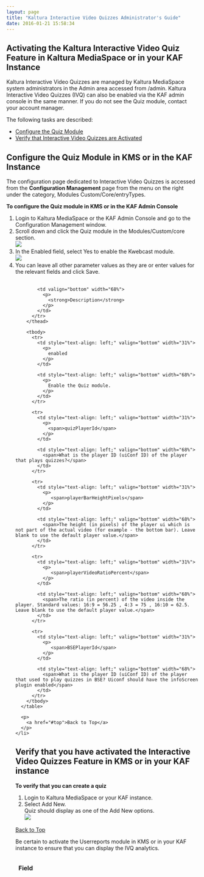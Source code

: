 ```yaml
---
layout: page
title: "Kaltura Interactive Video Quizzes Administrator's Guide"
date: 2016-01-21 15:58:34
---
```


<h2>
    <a name="verify_quiz"></a>Activating the Kaltura Interactive Video Quiz Feature in Kaltura MediaSpace or in your KAF Instance
  </h2>
  
  <p>
    Kaltura Interactive Video Quizzes are managed by Kaltura MediaSpace system administrators in the Admin area accessed from <Base_URL>/admin. Kaltura Interactive Video Quizzes (IVQ) can also be enabled via the KAF admin console in the same manner. If you do not see the Quiz module, contact your account manager.
  </p>
  
  <p>
    The following tasks are described:
  </p>
  
  <ul>
    <li>
      <a href="#cfg_quiz">Configure the Quiz Module</a>
    </li>
    <li>
      <a href="#verify_IVQ">Verify that Interactive Video Quizzes are Activated</a>
    </li>
  </ul>
  
  <h2>
    <a name="cfg_quiz"></a>Configure the Quiz Module in KMS or in the KAF Instance
  </h2>
  
  <p>
    The configuration page dedicated to Interactive Video Quizzes is accessed from the <strong>Configuration Management</strong> page from the menu on the right under the category, Modules Custom/Core/entryTypes.
  </p>
  
  <p class="mce-procedure">
    <strong>To configure the Quiz module in KMS or in the KAF Admin Console</strong>
  </p>
  
  <ol>
    <li>
      Login to Kaltura MediaSpace or the KAF Admin Console and go to the Configuration Management window.
    </li>
    <li>
      Scroll down and click the Quiz module in the Modules/Custom/core section.<span class="inline-comment-marker valid" data-ref="6781e562-ffd5-40da-9f18-a3863046f3fb"><br /><img src="{{site.url}}/assets/2951">
    </li>
    <li>
      <span class="inline-comment-marker valid" data-ref="6781e562-ffd5-40da-9f18-a3863046f3fb">In the Enabled field, select Yes to enable the Kwebcast module.<br /><img src="{{site.url}}/assets/2952">
    </li>
    <li>
      You can leave all other parameter values as they are or enter values for the relevant fields and click Save. <br /><br /><table style="width: 650px;" border="0" cellspacing="0" cellpadding="0">
        <thead>
          <tr>
            <td valign="bottom" width="31%">
              <p>
                <strong>Field</strong>
              </p>
            </td>
            
            <td valign="bottom" width="68%">
              <p>
                <strong>Description</strong>
              </p>
            </td>
          </tr>
        </thead>
        
        <tbody>
          <tr>
            <td style="text-align: left;" valign="bottom" width="31%">
              <p>
                enabled
              </p>
            </td>
            
            <td style="text-align: left;" valign="bottom" width="68%">
              <p>
                Enable the Quiz module.
              </p>
            </td>
          </tr>
          
          <tr>
            <td style="text-align: left;" valign="bottom" width="31%">
              <p>
                <span>quizPlayerId</span> 
              </p>
            </td>
            
            <td style="text-align: left;" valign="bottom" width="68%">
              <span>What is the player ID (uiConf ID) of the player that plays quizzes?</span> 
            </td>
          </tr>
          
          <tr>
            <td style="text-align: left;" valign="bottom" width="31%">
              <p>
                 <span>playerBarHeightPixels</span>
              </p>
            </td>
            
            <td style="text-align: left;" valign="bottom" width="68%">
              <span>The height (in pixels) of the player ui which is not part of the actual video (for example - the bottom bar). Leave blank to use the default player value.</span> 
            </td>
          </tr>
          
          <tr>
            <td style="text-align: left;" valign="bottom" width="31%">
              <p>
                 <span>playerVideoRatioPercent</span>
              </p>
            </td>
            
            <td style="text-align: left;" valign="bottom" width="68%">
              <span>The ratio (in percent) of the video inside the player. Standard values: 16:9 = 56.25 , 4:3 = 75 , 16:10 = 62.5. Leave blank to use the default player value.</span> 
            </td>
          </tr>
          
          <tr>
            <td style="text-align: left;" valign="bottom" width="31%">
              <p>
                 <span>BSEPlayerId</span>
              </p>
            </td>
            
            <td style="text-align: left;" valign="bottom" width="68%">
              <span>What is the player ID (uiConf ID) of the player that used to play quizzes in BSE? Uiconf should have the infoScreen plugin enabled</span> 
            </td>
          </tr>
        </tbody>
      </table>
      
      <p>
        <a href="#top">Back to Top</a>
      </p>
    </li>
  </ol>
  
  <h2>
    <strong><a name="verify_IVQ"></a>Verify that you have activated the Interactive Video Quizzes Feature in KMS or in your KAF instance</strong>
  </h2>
  
  <p>
    <strong class="mce-procedure">To verify that you can create a quiz</strong><a href="https://kaltura.sharepoint.com/community-team/Shared%20Documents/Knowledge%20Management/Work%20in%20Progress/Kaltura%20Webcasting/Setup/Kaltura_Webcasting_Admin_Guide_KC.docx#_msocom_1"><br /></a>
  </p>
  
  <ol start="1">
    <li>
      Login to Kaltura MediaSpace or your KAF instance.
    </li>
    <li>
      Select Add New. <br />Quiz should display as one of the Add New options.<br /><img src="{{site.url}}/assets/2953">
    </li>
  </ol>
  
  <p>
    <a href="#top">Back to Top</a>
  </p>
  
  <p class="mce-note-graphic">
    Be certain to activate the Userreports module in KMS or in your KAF instance to ensure that you can display the IVQ analytics.
  </p>